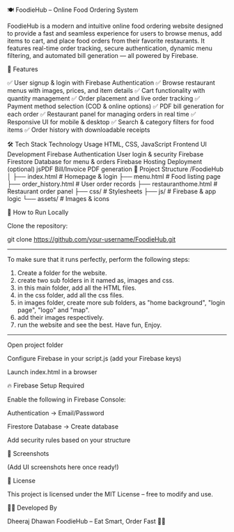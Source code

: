 🍽️ FoodieHub – Online Food Ordering System

FoodieHub is a modern and intuitive online food ordering website designed to provide a fast and seamless experience for users to browse menus, add items to cart, and place food orders from their favorite restaurants. It features real-time order tracking, secure authentication, dynamic menu filtering, and automated bill generation — all powered by Firebase.

🚀 Features

✅ User signup & login with Firebase Authentication
✅ Browse restaurant menus with images, prices, and item details
✅ Cart functionality with quantity management
✅ Order placement and live order tracking
✅ Payment method selection (COD & online options)
✅ PDF bill generation for each order
✅ Restaurant panel for managing orders in real time
✅ Responsive UI for mobile & desktop
✅ Search & category filters for food items
✅ Order history with downloadable receipts

🛠️ Tech Stack
Technology	Usage
HTML, CSS, JavaScript	Frontend UI Development
Firebase Authentication	User login & security
Firebase Firestore	Database for menu & orders
Firebase Hosting	Deployment (optional)
jsPDF	Bill/Invoice PDF generation
📌 Project Structure
/FoodieHub
│
├── index.html          # Homepage & login
├── menu.html           # Food listing page
├── order_history.html  # User order records
├── restauranthome.html # Restaurant order panel
├── css/                # Stylesheets
├── js/                 # Firebase & app logic
└── assets/             # Images & icons

🧩 How to Run Locally

Clone the repository:

git clone https://github.com/your-username/FoodieHub.git

*************************************************************************************************
To make sure that it runs perfectly, perform the following steps:
1. Create a folder for the website.
2. create two sub folders in it named as, images and css.
3. in this main folder, add all the HTML files.
4. in the css folder, add all the css files.
5. in images folder, create more sub folders, as "home background", "login page", "logo" and "map".
6. add their images respectively.
7. run the website and see the best.
   Have fun, Enjoy.
*************************************************************************************************

Open project folder

Configure Firebase in your script.js (add your Firebase keys)

Launch index.html in a browser

🔥 Firebase Setup Required

Enable the following in Firebase Console:

Authentication → Email/Password

Firestore Database → Create database

Add security rules based on your structure

📸 Screenshots

(Add UI screenshots here once ready!)

📄 License

This project is licensed under the MIT License – free to modify and use.

👨‍💻 Developed By

Dheeraj Dhawan
FoodieHub – Eat Smart, Order Fast 🍕✨
